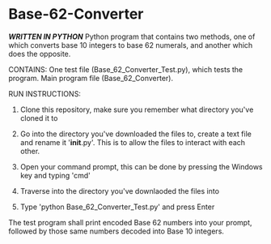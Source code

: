 # Base-62-Converter
***WRITTEN IN PYTHON***
Python program that contains two methods, one of which converts base 10 integers to base 62 numerals, and another which does the opposite.

CONTAINS:
One test file (Base_62_Converter_Test.py), which tests the program.
Main program file (Base_62_Converter).

RUN INSTRUCTIONS:
1) Clone this repository, make sure you remember what directory you've cloned it to

2) Go into the directory you've downloaded the files to, create a text file and rename it '__init__.py'. This is to allow the files to interact with each other.

3) Open your command prompt, this can be done by pressing the Windows key and typing 'cmd'

4) Traverse into the directory you've downlaoded the files into

5) Type 'python Base_62_Converter_Test.py' and press Enter

The test program shall print encoded Base 62 numbers into your prompt, followed by those same numbers decoded into Base 10 integers.
